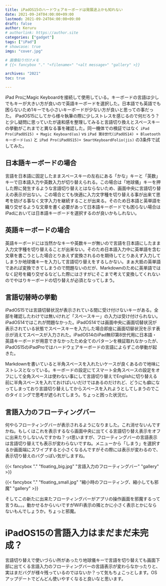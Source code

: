 ```yaml
---
title: iPadOS15のハードウェアキーボードは発展途上かも知れない
date: 2021-09-24T04:00:00+09:00
lastmod: 2021-09-24T04:00:00+09:00
draft: false
author: Keruru
# authorlink: https://author.site
categories: ["gadget"]
tags: ["iPad"]
# showcase: true
imgs: "cover.jpg"

# 画像貼り付けメモ
# {{< fancybox "." "<filename>" "<alt message>" "gallery" >}}

archives: "2021"
toc: true

---
```


iPad ProにMagic Keyboardを接続して使用している。キーボードの言語は少しでもキーが大きい方が良いので英語キーボードを選択した。日本語でも英語でも困らないため1キーでも小さいキーボードが少ない方が良いと思っての事だった。
iPadOS15にしてから様々執筆の際に少しストレスを感じるので何だろう？と少し疑問に思っていたが違和感を整理してみると言語切り換えとスペースキーの挙動がこれまでと異なる事を確認した。同一機体での検証ではなく `iPad Pro(iPadOS15) + Magic Keyboard(us)` vs `iPad 第8世代(iPadOS14) + Bluetoothキーボード(us)` と  `iPad Pro(iPadOS15)+ SmartKeyboardFolio(jis)` の3条件で試してみた。

## 日本語キーボードの場合
言語を日本語に固定したままスペースキーの左右にある「かな」キーと「英数」キーで日本語入力や英数入力が切り替えられる。この場合は「地球儀」キーを押した際に発生するような言語切り替えとはならないため、画面中央に言語切り替えの表示が出ない。この場合とても快適に入力文字種を切り替える事が出来て思考を妨げる事なく文字入力を継続することが出来る。そのため日本語と英単語を織り交ぜるような文章を書く必要があって日本語キーボードでも困らない場合はiPadにおいては日本語キーボードを選択するのが良いかもしれない。

## 英語キーボードの場合
英語キーボードには当然かなキーや英数キーが無いので言語を日本語にしたまま入力文字種を切り替えることが出来ない。そのため日本語入力中に英単語を含む文章を書こうとした場合とりあえず変換されるのを期待してとりあえず入力してしまうか地球儀キーを入力して言語切り替えをするしかない。まぁ大抵の英単語であれば変換できてしまうので問題ないのだが、Markdownのために英単語ではなく記号を織り交ぜるなどした際にはさすがにそこまで考えて変換してくれないのでやはりキーボードの切り替えが必須となってしまう。

## 言語切替時の挙動
iPadOS15では言語切替状況が表示されている間に受け付けないキーがある。全部を確認したわけでは無いけれど「スペースキー」の入力は受け付けられない。iPadOS14ではこれが問題なかった。iPadOS14では画面中央に画面切替状況が表示されている状態でスペースキーを入力した場合即座に画面切替状況を示す表示が消えてスペースが入力された。iPadOS14のiPad無印第8世代用に日本語・英語キーボードが用意できなかったため全てのパターンを検証取れなかったが、iPadOS15のiPadProではハードウェアキーボードの言語によらずこの挙動が起きた。

Markdownを書いていると半角スペースを入れたいケースが良くあるので地味にストレスとなっている。キーボードの設定にてスマート全角スペースの設定をオフにして全角スペースは使わない事にして言語切り替えでEnglishに切り替える前に半角スペースを入れておけばいいだけではあるのだけれど、どうにも癖になってしまっており言語切り替えしてからスペースを入れようとしてしまうのでこのタイミングで思考が遮られてしまう。ちょっと困った状況だ。

## 言語入力のフローティングバー
何やらフローティングバーが表示されるようになりました。これ消せないんですかね。もしくはこれを表示するなら画面中央に出てくる言語切り替え表示をオフに出来たりしないんですかね？っt思いますが、フローティングバーの言語表示は言語切り替えても表示が変わらないですね。メニューから「しまう」を選択するか画面端にスワイプすると小さくなるんですがその際には表示が変わるので、表示切り替えのバグっぽい気がしますね。

{{< fancybox "." "floating_big.jpg" "言語入力のフローティングバー" "gallery" >}}

{{< fancybox "." "floating_small.jpg" "縮小時のフローティング、縮小しても邪魔" "gallery" >}}


そしてこの新たに出来たフローティングバーがアプリの操作画面を邪魔するって言うね。。。動かせるからいいですがWiFi表示の隣とかに小さく表示とかにならないもんでしょうか。ちょっと邪魔。

# iPadOS15の言語入力はまだまだ未完成？
言語切り替えで使いづらい所があったり地球儀キーで言語を切り替えても画面下部に出てくる言語入力のフローティングバーの言語表示が変わらなかったりと、実はまだバグが様々残っているのではないか？って気もちょこっとします。OSアップデートでどんどん使いやすくなると良いなと思います。


